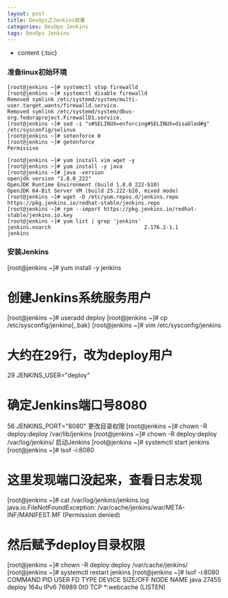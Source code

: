 ```yaml
---
layout: post
title: DevOps之Jenkins部署
categories: DevOps Jenkins
tags: DevOps Jenkins
---
```


* content
{:toc}


### 准备linux初始环境

```shell
[root@jenkins ~]# systemctl stop firewalld
[root@jenkins ~]# systemctl disable firewalld
Removed symlink /etc/systemd/system/multi-user.target.wants/firewalld.service.
Removed symlink /etc/systemd/system/dbus-org.fedoraproject.FirewallD1.service.
[root@jenkins ~]# sed -i "s#SELINUX=enforcing#SELINUX=disabled#g" /etc/sysconfig/selinux
[root@jenkins ~]# setenforce 0
[root@jenkins ~]# getenforce
Permissive

[root@jenkins ~]# yum install vim wget -y
[root@jenkins ~]# yum install -y java
[root@jenkins ~]# java -version
openjdk version "1.8.0_222"
OpenJDK Runtime Environment (build 1.8.0_222-b10)
OpenJDK 64-Bit Server VM (build 25.222-b10, mixed mode)
[root@jenkins ~]# wget -O /etc/yum.repos.d/jenkins.repo https://pkg.jenkins.io/redhat-stable/jenkins.repo
[root@jenkins ~]# rpm --import https://pkg.jenkins.io/redhat-stable/jenkins.io.key
[root@jenkins ~]# yum list | grep 'jenkins'
jenkins.noarch                              2.176.2-1.1                jenkins 

```

### 安装Jenkins
[root@jenkins ~]# yum install -y jenkins
# 创建Jenkins系统服务用户
[root@jenkins ~]# useradd deploy
[root@jenkins ~]# cp /etc/sysconfig/jenkins{,.bak}
[root@jenkins ~]# vim /etc/sysconfig/jenkins
# 大约在29行，改为deploy用户
29 JENKINS_USER="deploy"
# 确定Jenkins端口号8080
56 JENKINS_PORT="8080"
更改目录权限
[root@jenkins ~]# chown -R deploy:deploy /var/lib/jenkins
[root@jenkins ~]# chown -R deploy:deploy /var/log/jenkins/
启动Jenkins
[root@jenkins ~]# systemctl start jenkins
[root@jenkins ~]# lsof -i:8080
# 这里发现端口没起来，查看日志发现
[root@jenkins ~]# cat /var/log/jenkins/jenkins.log
java.io.FileNotFoundException: /var/cache/jenkins/war/META-INF/MANIFEST.MF (Permission denied)
# 然后赋予deploy目录权限
[root@jenkins ~]# chown -R deploy:deploy /var/cache/jenkins/
[root@jenkins ~]# systemctl restart jenkins
[root@jenkins ~]# lsof -i:8080
COMMAND   PID   USER   FD   TYPE DEVICE SIZE/OFF NODE NAME
java    27455 deploy  164u  IPv6  76989      0t0  TCP *:webcache (LISTEN)


```shell


```


```shell


```


```shell


```